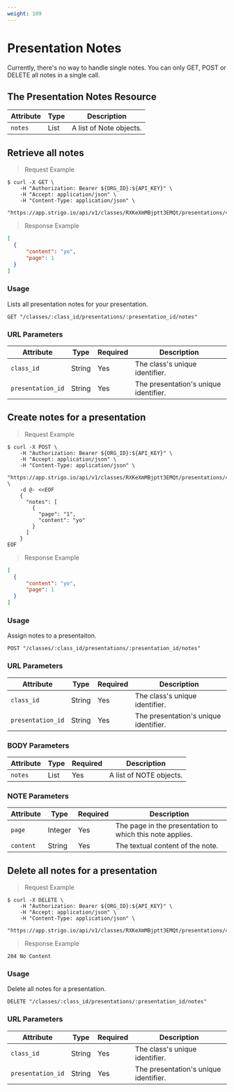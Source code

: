 ```yaml
---
weight: 109
---
```



# Presentation Notes

<aside class="notice">
Currently, there's no way to handle single notes. You can only GET, POST or DELETE all notes in a single call.
</aside>

## The Presentation Notes Resource

Attribute     | Type     | Description
---------     | -------  | -------
`notes`       | List     | A list of Note objects.


## Retrieve all notes

> Request Example

```shell
$ curl -X GET \
    -H "Authorization: Bearer ${ORG_ID}:${API_KEY}" \
    -H "Accept: application/json" \
    -H "Content-Type: application/json" \
    "https://app.strigo.io/api/v1/classes/RXKeXmMBjptt3EMQt/presentations/455e6c87af85c916d9bc2e7c/notes"
```

> Response Example

```json
[
  {
      "content": "yo",
      "page": 1
  }
]
```

### Usage

Lists all presentation notes for your presentation.

`GET "/classes/:class_id/presentations/:presentation_id/notes"`

### URL Parameters

Attribute  | Type    | Required | Description
---------  | ------- | -------  | -------
`class_id` | String  | Yes      | The class's unique identifier.
`presentation_id` | String | Yes | The presentation's unique identifier.


## Create notes for a presentation

> Request Example

```shell
$ curl -X POST \
    -H "Authorization: Bearer ${ORG_ID}:${API_KEY}" \
    -H "Accept: application/json" \
    -H "Content-Type: application/json" \
    "https://app.strigo.io/api/v1/classes/RXKeXmMBjptt3EMQt/presentations/455e6c87af85c916d9bc2e7c/notes" \
    -d @- <<EOF
    {
      "notes": [
        {
          "page": "1",
          "content": "yo"
        }
      ]
    }
EOF
```

> Response Example

```json
[
  {
      "content": "yo",
      "page": 1
  }
]
```

### Usage

Assign notes to a presentaiton.

`POST "/classes/:class_id/presentations/:presentation_id/notes"`

### URL Parameters

Attribute  | Type    | Required | Description
---------  | ------- | -------  | -------
`class_id` | String  | Yes      | The class's unique identifier.
`presentation_id` | String | Yes | The presentation's unique identifier.

### BODY Parameters

Attribute     | Type     | Required | Description
---------     | -------  | -------  | -------
`notes`       | List     | Yes      | A list of NOTE objects.

### NOTE Parameters

Attribute     | Type     | Required | Description
---------     | -------  | -------  | -------
`page`        | Integer  | Yes      | The page in the presentation to which this note applies.
`content`     | String   | Yes      | The textual content of the note.


## Delete all notes for a presentation

> Request Example

```shell
$ curl -X DELETE \
    -H "Authorization: Bearer ${ORG_ID}:${API_KEY}" \
    -H "Accept: application/json" \
    -H "Content-Type: application/json" \
    "https://app.strigo.io/api/v1/classes/RXKeXmMBjptt3EMQt/presentations/455e6c87af85c916d9bc2e7c/notes"
```

> Response Example

```text
204 No Content
```


### Usage

Delete all notes for a presentation.

`DELETE "/classes/:class_id/presentations/:presentation_id/notes"`

### URL Parameters

Attribute  | Type    | Required | Description
---------  | ------- | -------  | -------
`class_id` | String  | Yes      | The class's unique identifier.
`presentation_id` | String | Yes | The presentation's unique identifier.
